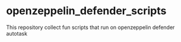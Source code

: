 # openzeppelin_defender_scripts
This repository collect fun scripts that run on openzeppelin defender autotask
